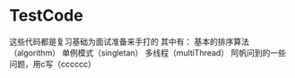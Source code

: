 # TestCode
这些代码都是复习基础为面试准备来手打的
其中有：
基本的排序算法（algorithm）
单例模式（singletan）
多线程（multiThread）
阿帆问到的一些问题，用c写（cccccc）

